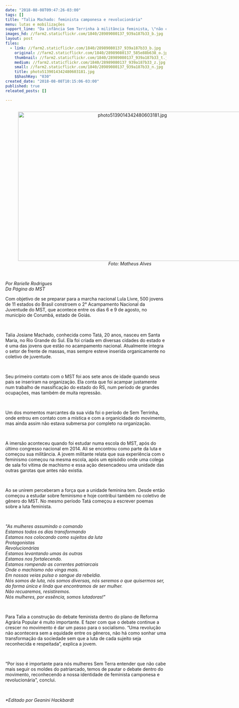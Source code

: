 ```yaml
---
date: "2018-08-08T09:47:26-03:00"
tags: []
title: "Talia Machado: feminista camponesa e revolucionária"
menu: lutas e mobilizações
support_line: "Da infância Sem Terrinha à militância feminista, \"não cabe mais seguir os moldes do patriarcado, temos de pautar o debate dentro do movimento\""
images_hd: //farm2.staticflickr.com/1840/28989080137_939a187b33_b.jpg
layout: post
files:
  - link: //farm2.staticflickr.com/1840/28989080137_939a187b33_b.jpg
    original: //farm2.staticflickr.com/1840/28989080137_585e88b638_o.jpg
    thumbnail: //farm2.staticflickr.com/1840/28989080137_939a187b33_t.jpg
    medium: //farm2.staticflickr.com/1840/28989080137_939a187b33_z.jpg
    small: //farm2.staticflickr.com/1840/28989080137_939a187b33_n.jpg
    title: photo5139014342480603181.jpg
    $$hashKey: "030"
created_date: "2018-08-08T10:15:06-03:00"
published: true
releated_posts: []

---
```

<div style="text-align:center">
<figure class="image" style="display:inline-block"><img alt="photo5139014342480603181.jpg" height="467" src="//farm2.staticflickr.com/1840/28989080137_939a187b33_b.jpg" width="700" />
<figcaption><em>Foto: Matheus Alves</em></figcaption>
</figure>
</div>

<p><br />
<em>Por Rarielle Rodrigues<br />
Da P&aacute;gina do MST</em></p>

<p>Com objetivo de se preparar para a marcha nacional Lula Livre, 500 jovens de 11 estados do Brasil constroem o 2&deg; Acampamento Nacional da Juventude do MST, que acontece entre os dias 6 e 9 de agosto, no munic&iacute;pio de Corumb&aacute;, estado de Goi&aacute;s.</p>

<p>&nbsp;</p>

<p>Talia Josiane Machado, conhecida como Tat&aacute;, 20 anos, nasceu em Santa Maria, no Rio Grande do Sul. Ela foi criada em diversas cidades do estado e &eacute; uma das jovens que est&atilde;o no acampamento nacional. Atualmente integra o setor de frente de massas, mas sempre esteve inserida organicamente no coletivo de juventude.</p>

<p>&nbsp;</p>

<p>Seu primeiro contato com o MST foi aos sete anos de idade quando seus pais se inseriram na organiza&ccedil;&atilde;o. Ela conta que foi acampar justamente num trabalho de massifica&ccedil;&atilde;o do estado do RS, num per&iacute;odo de grandes ocupa&ccedil;&otilde;es, mas tamb&eacute;m de muita repress&atilde;o.</p>

<p>&nbsp;</p>

<p>Um dos momentos marcantes da sua vida foi o per&iacute;odo de Sem Terrinha, onde entrou em contato com a m&iacute;stica e com a organicidade do movimento, mas ainda assim n&atilde;o estava submersa por completo na organiza&ccedil;&atilde;o.</p>

<p>&nbsp;</p>

<p>A imers&atilde;o aconteceu quando foi estudar numa escola do MST, ap&oacute;s do &uacute;ltimo congresso nacional em 2014. Ali se encontrou como parte da luta e come&ccedil;ou sua milit&acirc;ncia. A jovem militante relata que sua experi&ecirc;ncia com o feminismo come&ccedil;ou na mesma escola, ap&oacute;s um epis&oacute;dio onde uma colega de sala foi v&iacute;tima de machismo e essa a&ccedil;&atilde;o desencadeou uma unidade das outras garotas que antes n&atilde;o existia.</p>

<p>&nbsp;</p>

<p>Ao se unirem perceberam a for&ccedil;a que a unidade feminina tem. Desde ent&atilde;o come&ccedil;ou a estudar sobre feminismo e hoje contribui tamb&eacute;m no coletivo de g&ecirc;nero do MST. No mesmo per&iacute;odo Tat&aacute; come&ccedil;ou a escrever poemas sobre a luta feminista.</p>

<p>&nbsp;</p>

<p><em>&quot;As mulheres assumindo o comando<br />
Estamos todos os dias transformando<br />
Estamos nos colocando como sujeitos da luta<br />
Protagonistas<br />
Revolucion&aacute;rias<br />
Estamos levantando umas &agrave;s outras<br />
Estamos nos fortalecendo.<br />
Estamos rompendo as correntes patriarcais<br />
Onde o machismo n&atilde;o vinga mais.<br />
Em nossas veias pulsa o sangue da rebeldia.<br />
N&oacute;s somos de luta, n&oacute;s somos diversas, n&oacute;s seremos o que quisermos ser, da forma &uacute;nica e linda que encontramos de ser mulher.<br />
N&atilde;o recuaremos, resistiremos.<br />
N&oacute;s mulheres, por ess&ecirc;ncia, somos lutadoras!&quot;</em></p>

<p>&nbsp;</p>

<p>Para Talia a constru&ccedil;&atilde;o do debate feminista dentro do plano de Reforma Agr&aacute;ria Popular &eacute; muito importante. E fazer com que o debate continue a crescer no movimento &eacute; dar um passo para o socialismo. &ldquo;Uma revolu&ccedil;&atilde;o n&atilde;o acontecera sem a equidade entre os g&ecirc;neros, n&atilde;o h&aacute; como sonhar uma transforma&ccedil;&atilde;o da sociedade sem que a luta de cada sujeito seja reconhecida e respeitada&rdquo;, explica a jovem.</p>

<p>&nbsp;</p>

<p>&ldquo;Por isso &eacute; importante para n&oacute;s mulheres Sem Terra entender que n&atilde;o cabe mais seguir os moldes do patriarcado, temos de pautar o debate dentro do movimento, reconhecendo a nossa identidade de feminista camponesa e revolucion&aacute;ria&quot;, conclui.</p>

<p>&nbsp;</p>

<p><em>*Editado por Geanini Hackbardt</em><img alt="" draggable="true" height="15" src="data:image/gif;base64,R0lGODlhAQABAPABAP///wAAACH5BAEKAAAALAAAAAABAAEAAAICRAEAOw==" title="Click e arraste para mover" width="15" /></p>
